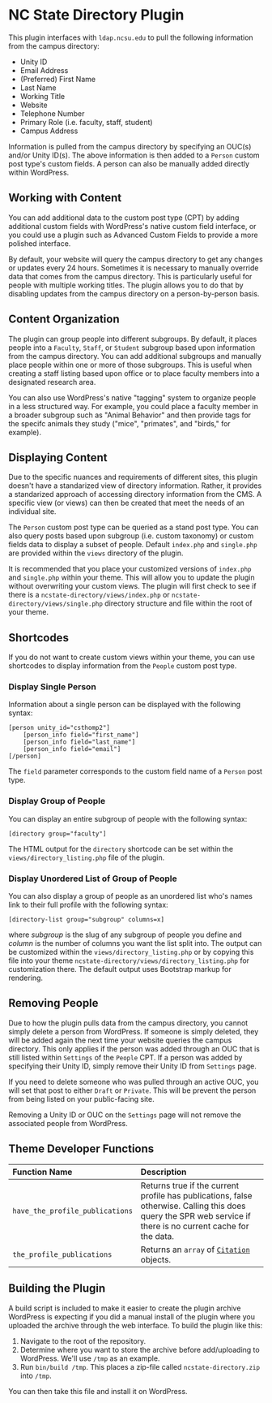 NC State Directory Plugin
=================

This plugin interfaces with `ldap.ncsu.edu` to pull the following information from the campus directory:

* Unity ID
* Email Address
* (Preferred) First Name
* Last Name
* Working Title
* Website
* Telephone Number
* Primary Role (i.e. faculty, staff, student)
* Campus Address

Information is pulled from the campus directory by specifying an OUC(s) and/or Unity ID(s).  The above information is then added to a `Person` custom post type's custom fields.  A person can also be manually added directly within WordPress.

## Working with Content

You can add additional data to the custom post type (CPT) by adding additional custom fields with WordPress's native custom field interface, or you could use a plugin such as Advanced Custom Fields to provide a more polished interface.

By default, your website will query the campus directory to get any changes or updates every 24 hours.  Sometimes it is necessary to manually override data that comes from the campus directory.  This is particularly useful for people with multiple working titles.  The plugin allows you to do that by disabling updates from the campus directory on a person-by-person basis.

## Content Organization

The plugin can group people into different subgroups.  By default, it places people into a `Faculty`, `Staff`, or `Student` subgroup based upon information from the campus directory.  You can add additional subgroups and manually place people within one or more of those subgroups.  This is useful when creating a staff listing based upon office or to place faculty members into a designated research area.

You can also use WordPress's native "tagging" system to organize people in a less structured way.  For example, you could place a faculty member in a broader subgroup such as "Animal Behavior" and then provide tags for the specifc animals they study ("mice", "primates", and "birds," for example).

## Displaying Content

Due to the specific nuances and requirements of different sites, this plugin doesn't have a standarized view of directory information.  Rather, it provides a standarized approach of accessing directory information from the CMS.  A specific view (or views) can then be created that meet the needs of an individual site.

The `Person` custom post type can be queried as a stand post type.  You can also query posts based upon subgroup (i.e. custom taxonomy) or custom fields data to display a subset of people.  Default `index.php` and `single.php` are provided within the `views` directory of the plugin.

It is recommended that you place your customized versions of `index.php` and `single.php` within your theme.  This will allow you to update the plugin without overwriting your custom views. The plugin will first check to see if there is a `ncstate-directory/views/index.php` or `ncstate-directory/views/single.php` directory structure and file within the root of your theme.

## Shortcodes

If you do not want to create custom views within your theme, you can use shortcodes to display information from the `People` custom post type.

### Display Single Person ###
Information about a single person can be displayed with the following syntax:

```
[person unity_id="csthomp2"]
	[person_info field="first_name"]
	[person_info field="last_name"]
	[person_info field="email"]
[/person]
```

The `field` parameter corresponds to the custom field name of a `Person` post type.

### Display Group of People ###

You can display an entire subgroup of people with the following syntax:

```
[directory group="faculty"]
```

The HTML output for the `directory` shortcode can be set within the `views/directory_listing.php` file of the plugin.

### Display Unordered List of Group of People ###

You can also display a group of people as an unordered list who's names link to their full profile with the following
syntax:

```
[directory-list group="subgroup" columns=x]
```

where _subgroup_ is the slug of any subgroup of people you define and _column_ is the number of columns you want the list
split into. The output can be customized within the `views/directory_listing.php` or by copying this file into your theme `ncstate-directory/views/directory_listing.php` for customization there. The default output uses Bootstrap markup for rendering.

## Removing People

Due to how the plugin pulls data from the campus directory, you cannot simply delete a person from WordPress.  If someone is simply deleted, they will be added again the next time your website queries the campus directory.  This only applies if the person was added through an OUC that is still listed within `Settings` of the `People` CPT.  If a person was added by specifying their Unity ID, simply remove their Unity ID from `Settings` page.

If you need to delete someone who was pulled through an active OUC, you will set that post to either `Draft` or `Private`.  This will be prevent the person from being listed on your public-facing site.

Removing a Unity ID or OUC on the `Settings` page will not remove the associated people from WordPress.

## Theme Developer Functions

| Function Name                      | Description |
| :--------------------------------- | :---------- |
| `have_the_profile_publications`    | Returns true if the current profile has publications, false otherwise. Calling this does query the SPR web service if there is no current cache for the data. |
| `the_profile_publications`         | Returns an `array` of [`Citation`](src/Publications/Citation.php) objects. |

## Building the Plugin

A build script is included to make it easier to create the plugin archive WordPress is expecting if you
did a manual install of the plugin where you uploaded the archive through the web interface. To build the
plugin like this:

1. Navigate to the root of the repository.
2. Determine where you want to store the archive before add/uploading to WordPress. We'll use `/tmp` as an example.
3. Run `bin/build /tmp`. This places a zip-file called `ncstate-directory.zip` into `/tmp`.

You can then take this file and install it on WordPress.